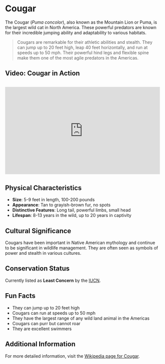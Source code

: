 # Cougar

The Cougar (*Puma concolor*), also known as the Mountain Lion or Puma, is the largest wild cat in North America. These powerful predators are known for their incredible jumping ability and adaptability to various habitats.

> Cougars are remarkable for their athletic abilities and stealth. They can jump up to 20 feet high, leap 40 feet horizontally, and run at speeds up to 50 mph. Their powerful hind legs and flexible spine make them one of the most agile predators in the Americas.

## Video: Cougar in Action
<div class="video-container" style="position: relative; padding-bottom: 56.25%; height: 0; overflow: hidden; max-width: 100%; margin: 2rem 0;">
    <iframe style="position: absolute; top: 0; left: 0; width: 100%; height: 100%;" 
            src="https://www.youtube.com/embed/UIcqhYezm08" 
            title="Cougar in Action" 
            frameborder="0" 
            allow="accelerometer; autoplay; clipboard-write; encrypted-media; gyroscope; picture-in-picture" 
            allowfullscreen>
    </iframe>
</div>

## Physical Characteristics

- **Size**: 5-9 feet in length, 100-200 pounds
- **Appearance**: Tan to grayish-brown fur, no spots
- **Distinctive Features**: Long tail, powerful limbs, small head
- **Lifespan**: 8-13 years in the wild, up to 20 years in captivity

## Cultural Significance
Cougars have been important in Native American mythology and continue to be significant in wildlife management. They are often seen as symbols of power and stealth in various cultures.

## Conservation Status
Currently listed as **Least Concern** by the [IUCN](https://www.iucnredlist.org/species/18868/50663436).

## Fun Facts
- They can jump up to 20 feet high
- Cougars can run at speeds up to 50 mph
- They have the largest range of any wild land animal in the Americas
- Cougars can purr but cannot roar
- They are excellent swimmers

## Additional Information
For more detailed information, visit the [Wikipedia page for Cougar](https://en.wikipedia.org/wiki/Cougar). 